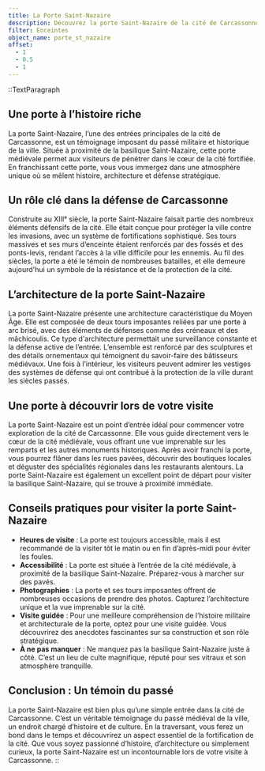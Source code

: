 ```yaml
---
title: La Porte Saint-Nazaire
description: Découvrez la porte Saint-Nazaire de la cité de Carcassonne, une entrée historique majestueuse marquée par son architecture médiévale et son rôle défensif stratégique. Un lieu incontournable pour explorer le patrimoine de Carcassonne.
filter: Enceintes
object_name: porte_st_nazaire
offset:
  - 1
  - 0.5
  - 1
---
```


::TextParagraph
## Une porte à l’histoire riche

La porte Saint-Nazaire, l’une des entrées principales de la cité de Carcassonne, est un témoignage imposant du passé militaire et historique de la ville. Située à proximité de la basilique Saint-Nazaire, cette porte médiévale permet aux visiteurs de pénétrer dans le cœur de la cité fortifiée. En franchissant cette porte, vous vous immergez dans une atmosphère unique où se mêlent histoire, architecture et défense stratégique.

## Un rôle clé dans la défense de Carcassonne

Construite au XIIIᵉ siècle, la porte Saint-Nazaire faisait partie des nombreux éléments défensifs de la cité. Elle était conçue pour protéger la ville contre les invasions, avec un système de fortifications sophistiqué. Ses tours massives et ses murs d’enceinte étaient renforcés par des fossés et des ponts-levis, rendant l’accès à la ville difficile pour les ennemis. Au fil des siècles, la porte a été le témoin de nombreuses batailles, et elle demeure aujourd'hui un symbole de la résistance et de la protection de la cité.

## L’architecture de la porte Saint-Nazaire

La porte Saint-Nazaire présente une architecture caractéristique du Moyen Âge. Elle est composée de deux tours imposantes reliées par une porte à arc brisé, avec des éléments de défenses comme des créneaux et des mâchicoulis. Ce type d'architecture permettait une surveillance constante et la défense active de l’entrée. L’ensemble est renforcé par des sculptures et des détails ornementaux qui témoignent du savoir-faire des bâtisseurs médiévaux. Une fois à l’intérieur, les visiteurs peuvent admirer les vestiges des systèmes de défense qui ont contribué à la protection de la ville durant les siècles passés.

## Une porte à découvrir lors de votre visite

La porte Saint-Nazaire est un point d’entrée idéal pour commencer votre exploration de la cité de Carcassonne. Elle vous guide directement vers le cœur de la cité médiévale, vous offrant une vue imprenable sur les remparts et les autres monuments historiques. Après avoir franchi la porte, vous pourrez flâner dans les rues pavées, découvrir des boutiques locales et déguster des spécialités régionales dans les restaurants alentours. La porte Saint-Nazaire est également un excellent point de départ pour visiter la basilique Saint-Nazaire, qui se trouve à proximité immédiate.

## Conseils pratiques pour visiter la porte Saint-Nazaire

- **Heures de visite** : La porte est toujours accessible, mais il est recommandé de la visiter tôt le matin ou en fin d’après-midi pour éviter les foules.
- **Accessibilité** : La porte est située à l’entrée de la cité médiévale, à proximité de la basilique Saint-Nazaire. Préparez-vous à marcher sur des pavés.
- **Photographies** : La porte et ses tours imposantes offrent de nombreuses occasions de prendre des photos. Capturez l’architecture unique et la vue imprenable sur la cité.
- **Visite guidée** : Pour une meilleure compréhension de l’histoire militaire et architecturale de la porte, optez pour une visite guidée. Vous découvrirez des anecdotes fascinantes sur sa construction et son rôle stratégique.
- **À ne pas manquer** : Ne manquez pas la basilique Saint-Nazaire juste à côté. C’est un lieu de culte magnifique, réputé pour ses vitraux et son atmosphère tranquille.

## Conclusion : Un témoin du passé

La porte Saint-Nazaire est bien plus qu’une simple entrée dans la cité de Carcassonne. C’est un véritable témoignage du passé médiéval de la ville, un endroit chargé d’histoire et de culture. En la traversant, vous ferez un bond dans le temps et découvrirez un aspect essentiel de la fortification de la cité. Que vous soyez passionné d’histoire, d’architecture ou simplement curieux, la porte Saint-Nazaire est un incontournable lors de votre visite à Carcassonne.
::